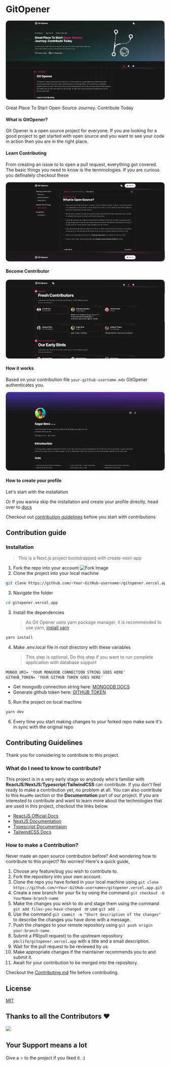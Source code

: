 # GitOpener

<img src="https://github.com/pbclife/gitopener.vercel.app/blob/main/public/images/readme/landingPage.png" alt="GitOpener Landing Page" style="border-radius: 10px"/>


Great Place To Start Open-Source Journey. Contribute Today

#### What is GitOpener?

Git Opener is a open source project for everyone. If you are looking for a good project to get started with open source and you want to see your code in action then you are in the right place.

#### Learn Contributing

From creating an issue to to open a pull request, everything got covered. The basic things you need to know is the terminologies. If you are curious you definately checkout these

<img src="https://github.com/pbclife/gitopener.vercel.app/blob/main/public/images/readme/guidesPage.png" alt="GitOpener Guides Page" style="border-radius: 10px"/>

#### Become Contributor

<!--  -->

<img src="https://github.com/pbclife/gitopener.vercel.app/blob/main/public/images/readme/contributorsPage.png" alt="GitOpener Contributors Page" style="border-radius: 10px"/>

#### How it works

Based on your contribution file `your-github-username.mdx` GitOpener authenticates you.

<img src="https://github.com/pbclife/gitopener.vercel.app/blob/main/public/images/readme/profilePage.png" alt="GitOpener Profile Page" style="border-radius: 10px"/>

#### How to create your profile

Let's start with the installation

Or If you wanna skip the installation and create your profile directly, head over to [docs](docs/guides/starting-contribution/getting-started.mdx)

<!-- Descrption -->

Checkout out [contribution guidelines][contributing] before you start with contributions

## Contribution guide

### Installation

> This is a Next.js project bootstrapped with create-next-app

1. Fork the repo into your account
   ![Fork Image](https://i.imgur.com/mNw6zxu.png)
2. Clone the project into your local machine

```sh
git clone https://github.com/<Your-GitHub-username>/gitopener.vercel.app.git
```

3. Navigate the folder

```sh
cd gitopener.vercel.app
```

3. Install the dependencies
   > As Git Opener uses yarn package manager, it is recommended to use yarn, [install yarn][yarn-website]

```sh
yarn install
```

4. Make .env.local file in root directory with these variables
   > This step is optional, Do this step if you want to run complete application with database support

```
MONGO_URI= 'YOUR MONGODB CONNECTION STRING GOES HERE'
GITHUB_TOKEN= 'YOUR GITHUB TOKEN GOES HERE'
```

- Get mongodb connection string here: [MONGODB DOCS][mongodb-docs]
- Generate github token here: [GITHUB TOKEN][github-token]

5. Run the project on local machine

```sh
yarn dev
```

6. Every time you start making changes to your forked repo make sure it's in sync with the original repo

## Contributing Guidelines

Thank you for considering to contribute to this project.

### What do I need to know to contribute?

This project is in a very early stage so anybody who's familiar with **ReactJS**/**NextJS**/**Typescript**/**TailwindCSS** can contribute. If you don't feel ready to make a contribution yet, no problem at all. You can also contribute to this `ReadMe` section or the **Documentation** part of our project.
If you are interested to contribute and want to learn more about the technologies that are used in this project, checkout the links below.

- [ReactJS Official Docs](https://reactjs.org/docs/getting-started.html)
- [NextJS Documentation](https://beta.nextjs.org/docs)
- [Typescript Documentaion](https://www.typescriptlang.org/docs/)
- [TailwindCSS Docs](https://tailwindcss.com/docs/installation)

### How to make a Contribution?

Never made an open source contribution before? And wondering how to contribute to this project?
No worries! Here's a quick guide,

1. Choose any feature/bug you wish to contribute to.
2. Fork the repository into your own account.
3. Clone the repo you have forked in your local machine using `git clone https://github.com/<Your-GitHub-username>/gitopener.vercel.app.git`
4. Create a new branch for your fix by using the command `git checkout -b YourName-branch-name `
5. Make the changes you wish to do and stage them using the command `git add files-you-have-changed ` or use `git add .`
6. Use the command `git commit -m "Short description of the changes"` to describe the changes you have done with a message.
7. Push the changes to your remote repository using `git push origin your-branch-name`
8. Submit a PR(pull request) to the upstream repository `pbclife/gitopener.vercel.app` with a title and a small description.
9. Wait for the pull request to be reviewed by us.
10. Make appropriate changes if the maintainer recommends you to and submit it.
11. Await for your contribution to be merged into the repository.

Checkout the [Contributing.md][contributing] file before contributing.

<!-- ### Where can I go for help? -->

## License

[MIT][license]

## Thanks to all the Contributors ❤️

<a href = "https://github.com/pbclife/gitopener.vercel.app/graphs/contributors">
  <img src = "https://contrib.rocks/image?repo=pbclife/gitopener.vercel.app"/>
</a>

## Your Support means a lot

Give a ⭐ to the project if you liked it. :)

[yarn-website]: https://classic.yarnpkg.com/lang/en/docs/install/#debian-stable
[mongodb-docs]: https://www.mongodb.com/docs/compass/current/connect
[github-token]: https://github.com/settings/tokens
[contributing]: https://github.com/pbclife/gitopener.vercel.app/blob/main/CONTRIBUTING.md
[license]: https://github.com/pbclife/gitopener.vercel.app/blob/main/LICENCE
